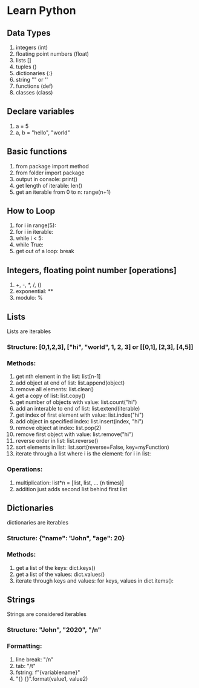 # Learn Python

## Data Types
1. integers (int)
2. floating point numbers (float)
3. lists []
4. tuples ()
5. dictionaries {:}
6. string "" or ''
7. functions (def)
8. classes (class)

## Declare variables
1. a = 5
2. a, b = "hello", "world"

## Basic functions
1. from package import method
2. from folder import package
3. output in console: print()
4. get length of iterable: len()
5. get an iterable from 0 to n: range(n+1)

## How to Loop
1. for i in range(5):
2. for i in iterable:
3. while i < 5:
4. while True:
5. get out of a loop: break

## Integers, floating point number [operations]
1. +, -, *, /, ()
2. exponential: **
3. modulo: %

## Lists
Lists are iterables
### Structure: [0,1,2,3], ["hi", "world", 1, 2, 3] or [[0,1], [2,3], [4,5]]
### Methods:
1. get nth element in the list: list[n-1]
2. add object at end of list: list.append(object)
3. remove all elements: list.clear()
4. get a copy of list: list.copy()
5. get number of objects with value: list.count("hi")
6. add an interable to end of list: list.extend(iterable)
7. get index of first element with value: list.index("hi")
8. add object in specified index: list.insert(index, "hi")
9. remove object at index: list.pop(2)
10. remove first object with value: list.remove("hi")
11. reverse order in list: list.reverse()
12. sort elements in list: list.sort(reverse=False, key=myFunction)
13. iterate through a list where i is the element: for i in list:
### Operations:
1. multiplication: list*n = [list, list, ... (n times)]
2. addition just adds second list behind first list


## Dictionaries
dictionaries are iterables
### Structure: {"name": "John", "age": 20}
### Methods:
1. get a list of the keys: dict.keys()
2. get a list of the values: dict.values()
3. iterate through keys and values: for keys, values in dict.items():

## Strings
Strings are considered iterables
### Structure: "John", "2020", "/n"
### Formatting:
1. line break: "/n"
2. tab: "/t"
3. fstring: f"{variablename}"
4. "{} {}".format(value1, value2)

